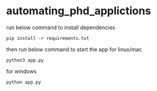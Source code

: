 # automating_phd_applictions

run below command to install dependencies
```
pip install -r requirements.txt
```
then run below command to start the app
for linux/mac
```
python3 app.py
```
for windows
```
python app.py
```